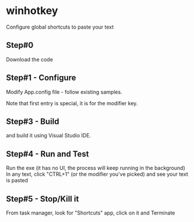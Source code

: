 # winhotkey
Configure global shortcuts to paste your text

## Step#0
Download the code 

## Step#1 - Configure
Modify App.config file - follow existing samples.

Note that first entry is special, it is for the modifier key.

## Step#3 - Build
and build it using Visual Studio IDE.

## Step#4 - Run and Test
Run the exe (it has no UI, the process will keep running in the background)
In any text, click "CTRL+1" (or the modifier you've picked) and see your text is pasted

## Step#5 - Stop/Kill it
From task manager, look for "Shortcuts" app, click on it and Terminate